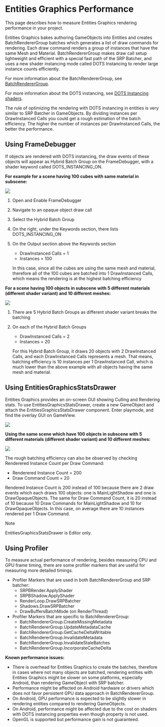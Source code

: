 # Entities Graphics Performance

This page describes how to measure Entities Graphics rendering performance in your project.

Entities Graphics bakes authoring GameObjects into Entities and creates BatchRendererGroup batches which generates a list of draw commands for rendering. Each draw command renders a group of instances that have the same Mesh and Material. BatchRendererGroup makes draw call setup lightweight and efficient with a special fast path of the SRP Batcher, and uses a new shader instancing mode called DOTS Instancing to render large instance counts efficiently.

For more information about the BatchRendererGroup, see [BatchRendererGroup](xref:batch-renderer-group).

For more information about the DOTS instancing, see [DOTS Instancing shaders](xref:dots-instancing-shaders).

The rule of optimizing the rendering with DOTS instancing in entities is very similar to SRP Batcher in GameObjects. By dividing instances per DrawInstanced Calls you could get a rough estimation of the batch efficiency. The higher the number of instances per DrawInstanced Calls, the better the performance.

## Using FrameDebugger

If objects are rendered with DOTS instancing, the draw events of these objects will appear as Hybrid Batch Group on the FrameDebugger, with a shader keyword called DOTS_INSTANCING_ON.


**For example for a scene having 100 cubes with same material in subscene:**

![](images/entities-graphics-performance-fd1.png)

1. Open and Enable FrameDebugger
2. Navigate to an opaque object draw call
3. Select the Hybrid Batch Group
4. On the right, under the Keywords section, there lists DOTS_INSTANCING_ON
5. On the Output section above the Keywords section
	* DrawInstanced Calls = 1
    * Instances = 100

    In this case, since all the cubes are using the same mesh and material, therefore all of the 100 cubes are batched into 1 DrawInstanced Calls, which means the rendering is at the highest batching efficiency


**For a scene having 100 objects in subscene with 5 different materials (different shader variant) and 10 different meshes:**

![](images/entities-graphics-performance-fd2.png)

1. There are 5 Hybrid Batch Groups as different shader variant breaks the batching
2. On each of the Hybrid Batch Groups
	* DrawInstanced Calls = 2
	* Instances = 20

    For this Hybrid Batch Group, it draws 20 objects with 2 DrawInstanced Calls, and each DrawInstanced Calls represents a mesh. That means, batching efficiency is 10 instances per 1 DrawInstanced Call, which is much lower than the above example with all objects having the same mesh and material.

## Using EntitiesGraphicsStatsDrawer

Entities Graphics provides an on-screen GUI showing Culling and Rendering stats. To use EntitiesGraphicsStatsDrawer, create a new GameObject and attach the EntitiesGraphicsStatsDrawer component. Enter playmode, and find the overlay GUI on GameView.

![](images/entities-graphics-performance-sd1.png)


**Using the same scene which have 100 objects in subscene with 5 different materials (different shader variant) and 10 different meshes:**

![](images/entities-graphics-performance-sd2.png)

The rough batching efficiency can also be observed by checking Renderered Instance Count per Draw Command:
* Renderered Instance Count = 200
* Draw Command Count = 20

Rendered Instance Count is 200 instead of 100 because there are 2 draw events which each draws 100 objects: one is MainLightShadow and one is DrawOpaqueObjects. The same for Draw Command Count, it is 20 instead of 10 because 10 Draw Commands for MainLightShadow and 10 for DrawOpaqueObjects. In this case, on average there are 10 instances rendered per 1 Draw Command.

> [!NOTE]
> EntitiesGraphicsStatsDrawer is Editor only.

## Using Profiler

To measure actual performance of rendering, besides measuring CPU and GPU frame timing, there are some profiler markers that are useful for measuring more detailed timings.

* Profiler Markers that are used in both BatchRendererGroup and SRP batcher:
	* SRPBRender.ApplyShader
	* SRPBShadow.ApplyShader
	* RenderLoop.DrawSRPBatcher
	* Shadows.DrawSRPBatcher
	* DrawBuffersBatchMode (on RenderThread)
* Profiler Markers that are specific to BatchRendererGroup:
	* BatchRendererGroup.CreateMissingMetadata
	* BatchRendererGroup.UpdateMetadataCache
	* BatchRendererGroup.GetCacheDeltaWritable
	* BatchRendererGroup.InvalidateMetadata
	* BatchRendererGroup.InvalidateStaleBatches
	* BatchRendererGroup.IncorporateCacheDelta

**Known performance issues:**

* There is overhead for Entities Graphics to create the batches, therefore in cases where not many objects are batched, rendering entities with Entities Graphics might be slower on some platforms, especially Android, than rendering GameObject with SRP batcher.
* Performance might be affected on Android hardware or drivers which does not favor persistent GPU data approach in BatchRendererGroup.
* On Android, GPU performance is expected to be slightly slower in rendering entities compared to rendering GameObjects.
* On Android, performance might be affected due to the cost on shaders with DOTS instancing properties even though property is not used.
* OpenGL is supported but performance gain is not guaranteed.